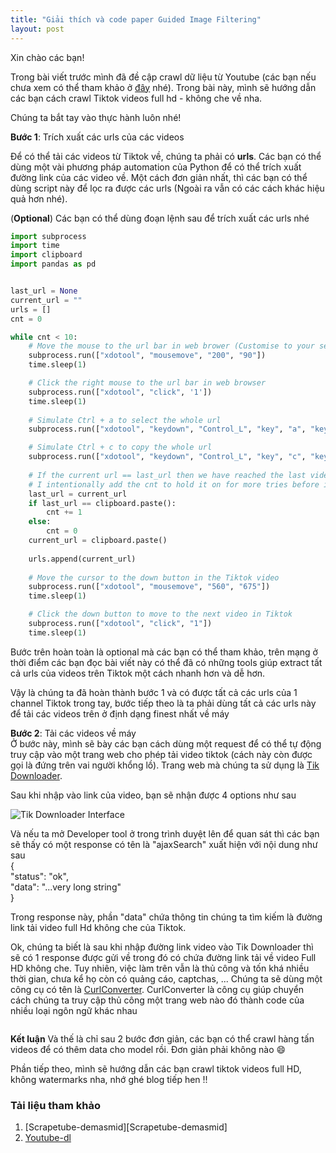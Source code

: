 ```yaml
---
title: "Giải thích và code paper Guided Image Filtering"
layout: post
---
```



Xin chào các bạn!

Trong bài viết trước mình đã đề cập crawl dữ liệu từ Youtube (các bạn nếu chưa xem có thể tham khảo ở [đây][đây] nhé). Trong bài này, mình sẽ hướng dẫn các bạn cách crawl Tiktok videos full hd - không che về  nha.

Chúng ta bắt tay vào thực hành luôn nhé!

**Bước 1**: Trích xuất các urls của các videos
    
Để có thể tải các videos từ Tiktok về, chúng ta phải có **urls**. Các bạn có thể dùng một vài phương pháp automation của Python để có thể trích xuất đường link của các video về. Một cách đơn giản nhất, thì các bạn có thể dùng script này để  lọc ra được các urls (Ngoài ra vẫn có các cách khác hiệu quả hơn nhé).

(**Optional**) Các bạn có thể dùng đoạn lệnh sau để trích xuất các urls nhé

```python
import subprocess 
import time
import clipboard
import pandas as pd


last_url = None
current_url = ""
urls = []
cnt = 0

while cnt < 10:
    # Move the mouse to the url bar in web brower (Customise to your settings)
    subprocess.run(["xdotool", "mousemove", "200", "90"])
    time.sleep(1)

    # Click the right mouse to the url bar in web browser
    subprocess.run(["xdotool", "click", '1'])
    time.sleep(1)
    
    # Simulate Ctrl + a to select the whole url
    subprocess.run(["xdotool", "keydown", "Control_L", "key", "a", "keyup", "Control_L"])

    # Simulate Ctrl + c to copy the whole url
    subprocess.run(["xdotool", "keydown", "Control_L", "key", "c", "keyup", "Control_L"]) # Ctrl + C
    
    # If the current url == last_url then we have reached the last video
    # I intentionally add the cnt to hold it on for more tries before it finally stops
    last_url = current_url
    if last_url == clipboard.paste():
        cnt += 1
    else:
        cnt = 0
    current_url = clipboard.paste()
    
    urls.append(current_url)
    
    # Move the cursor to the down button in the Tiktok video
    subprocess.run(["xdotool", "mousemove", "560", "675"])
    time.sleep(1)

    # Click the down button to move to the next video in Tiktok
    subprocess.run(["xdotool", "click", "1"])
    time.sleep(1)
```

Bước trên hoàn toàn là optional mà các bạn có thể tham khảo, trên mạng ở thời điểm các bạn đọc bài viết này có thể đã có những tools giúp extract tất cả urls của videos trên Tiktok một cách nhanh hơn và dễ hơn. 

Vậy là chúng ta đã hoàn thành bước 1 và có được tất cả các urls của 1 channel Tiktok trong tay, bước tiếp theo là ta phải dùng tất cả các urls này để tải các videos trên ở định dạng finest nhất về máy

**Bước 2**: Tải các videos về máy  
Ở bước này, mình sẽ bày các bạn cách dùng một request để có thể tự động truy cập vào một trang web cho phép tải video tiktok (cách này còn được gọi là đứng trên vai người khổng lồ). Trang web mà chúng ta sử dụng là [Tik Downloader][Tik Downloader]. 

Sau khi nhập vào link của video, bạn sẽ nhận được 4 options như sau

![Tik Downloader Interface][Tik Downloader Interface]

Và nếu ta mở Developer tool ở trong trình duyệt lên để quan sát thì các bạn sẽ thấy có một response có tên là "ajaxSearch" xuất hiện với nội dung như sau   
{  
    "status": "ok",  
    "data": "...very long string"  
}

Trong response này, phần "data" chứa thông tin chúng ta tìm kiếm là đường link tải video full Hd không che của Tiktok. 

Ok, chúng ta biết là sau khi nhập đường link video vào Tik Downloader thì sẽ có 1 response được gửi về trong đó có chứa đường link tải về video Full HD không che. Tuy nhiên, việc làm trên vẫn là thủ công và tốn khá nhiều thời gian, chưa kể họ còn có quảng cáo, captchas, ... Chúng ta sẽ dùng một công cụ có tên là [CurlConverter][CurlConverter]. CurlConverter là công cụ giúp chuyển cách chúng ta truy cập thủ công một trang web nào đó thành code của nhiều loại ngôn ngữ khác nhau

```python

```

**Kết luận**
Và thế  là chỉ sau 2 bước đơn giản, các bạn có thể crawl hàng tấn videos để có thêm data cho model rồi. Đơn giản phải không nào 😄

Phần tiếp theo, mình sẽ hướng dẫn các bạn crawl tiktok videos full HD, không watermarks nha, nhớ ghé blog tiếp hen !!


### Tải liệu tham khảo
1. [Scrapetube-demasmid][Scrapetube-demasmid]
2. [Youtube-dl][youtube-dl]


[đây]: https://github.com/dermasmid/scrapetube
[youtube-dl]: https://github.com/ytdl-org/youtube-dl
[Tik Downloader]: https://tikdownloader.io/en
[Tik Downloader Interface]: https://docs.google.com/document/d/1bi6MVQWe9GDuQQ2uPd7LyMX5sK12rRK0dZTylJPIccs/edit#bookmark=id.812uy0co2sdr
[CurlConverter]: https://curlconverter.com/